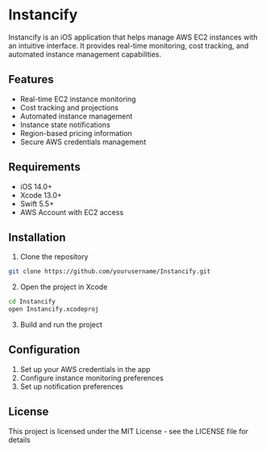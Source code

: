 # Instancify

Instancify is an iOS application that helps manage AWS EC2 instances with an intuitive interface. It provides real-time monitoring, cost tracking, and automated instance management capabilities.

## Features

- Real-time EC2 instance monitoring
- Cost tracking and projections
- Automated instance management
- Instance state notifications
- Region-based pricing information
- Secure AWS credentials management

## Requirements

- iOS 14.0+
- Xcode 13.0+
- Swift 5.5+
- AWS Account with EC2 access

## Installation

1. Clone the repository
```bash
git clone https://github.com/yourusername/Instancify.git
```

2. Open the project in Xcode
```bash
cd Instancify
open Instancify.xcodeproj
```

3. Build and run the project

## Configuration

1. Set up your AWS credentials in the app
2. Configure instance monitoring preferences
3. Set up notification preferences

## License

This project is licensed under the MIT License - see the LICENSE file for details 